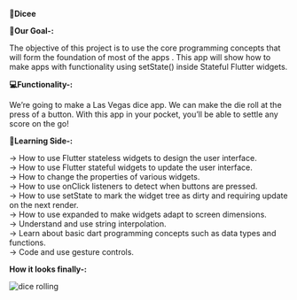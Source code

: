 **🎲Dicee**

**📍Our Goal-:**

The objective of this project is to use the core programming concepts that will form the foundation of most of the apps . This app will show how to make apps with functionality using setState() inside Stateful Flutter widgets.

**💻Functionality-:**

We’re going to make a Las Vegas dice app. We can make the die roll at the press of a button. With this app in your pocket, you’ll be able to settle any score on the go!

**🧾Learning Side-:**

-> How to use Flutter stateless widgets to design the user interface.</br>
-> How to use Flutter stateful widgets to update the user interface.</br>
-> How to change the properties of various widgets.</br>
-> How to use onClick listeners to detect when buttons are pressed.</br>
-> How to use setState to mark the widget tree as dirty and requiring update on the next render.</br>
-> How to use expanded to make widgets adapt to screen dimensions.</br>
-> Understand and use string interpolation.</br>
-> Learn about basic dart programming concepts such as data types and functions.</br>
-> Code and use gesture controls.

**How it looks finally-:**

![dice rolling](https://user-images.githubusercontent.com/78846281/114930550-c5532700-9e52-11eb-87e1-487746fb54b7.gif)
